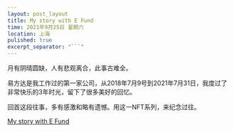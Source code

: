 ```yaml
---
layout: post_layout
title: My story with E Fund
time: 2021年9月25日 星期六
location: 上海
pulished: true
excerpt_separator: "```"
---
```


月有阴晴圆缺，人有悲观离合，此事古难全。

易方达是我工作过的第一家公司，从2018年7月9号到2021年7月31日，我度过了非常快乐的3年时光，留下了很多美好的回忆。

回首这段往事，多有感激和略有遗憾。用这一NFT系列，来纪念过往。

[My story with E Fund](https://opensea.io/collection/tigerwithefund)





